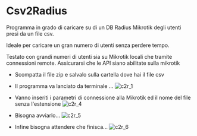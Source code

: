 # Csv2Radius
Programma in grado di caricare su di un DB Radius Mikrotik degli utenti presi da un file csv.

Ideale per caricare un gran numero di utenti senza perdere tempo.

Testato con grandi numeri di utenti sia su Mikrotik locali che tramite connessioni remote.
Assicurarsi che le API siano abilitate sulla mikrotik

- Scompatta il file zip e salvalo sulla cartella dove hai il file csv

- Il programma va lanciato da terminale ...
![c2r_1](https://github.com/user-attachments/assets/b86f41f3-55d0-4d07-bb86-c8915442eca3)

- Vanno inseriti i parametri di connessione alla Mikrotik ed il nome del file senza l'estensione
![c2r_4](https://github.com/user-attachments/assets/d495f9df-3230-4b0b-903a-32c386b0e7da)

- Bisogna avviarlo...
![c2r_5](https://github.com/user-attachments/assets/83a3bac8-f8cb-4342-96ae-9819ed8b44b6)

- Infine bisogna attendere che finisca...
  ![c2r_6](https://github.com/user-attachments/assets/4a466b2f-059a-473c-9f70-42f7f763384f)
